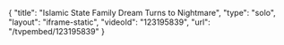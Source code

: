{
    "title": "Islamic State Family Dream Turns to Nightmare",
    "type": "solo",
    "layout": "iframe-static",
    "videoId": "123195839",
    "url": "\/tvpembed\/123195839"
}